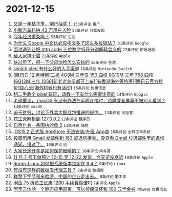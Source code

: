 # 2021-12-15

1. [又是一年桔子季，例行抽奖！](https://www.v2ex.com/t/822298) `153条评论` `推广`
1. [小鹏汽车私拍 43 万用户人脸](https://www.v2ex.com/t/822279) `53条评论` `分享发现`
1. [今年经济萧条吗？](https://www.v2ex.com/t/822322) `52条评论` `生活`
1. [为什么 Google 中文比必应中文多了这么多垃圾站？](https://www.v2ex.com/t/822308) `31条评论` `Google`
1. [面试遇到让把 http code 三位数字拆开分别解释含义的](https://www.v2ex.com/t/822290) `27条评论` `职场话题`
1. [给大家排个雷](https://www.v2ex.com/t/822344) `22条评论` `Apple`
1. [快过年了，问一下父母体检怎么安排的](https://www.v2ex.com/t/822288) `16条评论` `生活`
1. [switch oled 有什么好的入手渠道](https://www.v2ex.com/t/822272) `16条评论` `Nintendo Switch`
1. [[腾讯云 12 月特惠]二核 4G8M 三年仅 150 四核 8G10M 三年 768 四核 16G12M 三年 1068[新老老身份都可上车][有香港海外等特惠][腾讯云官方特价]良心云[海外机器也有活动]](https://www.v2ex.com/t/822285) `15条评论` `优惠信息`
1. [想二手收个 pixel 玩玩，请教一下有什么需要注意的](https://www.v2ex.com/t/822323) `14条评论` `Google`
1. [老调重谈， macOS 有没有办法在远程连接时，锁屏或者屏幕不被别人看到？](https://www.v2ex.com/t/822304) `13条评论` `macOS`
1. [迫于贫穷，讨论下外卖大额红包推送的规律。](https://www.v2ex.com/t/822297) `13条评论` `问与答`
1. [花生壳解析到 127.0.0.2](https://www.v2ex.com/t/822341) `12条评论` `程序员`
1. [自愿化身一条固执的鱼 2](https://www.v2ex.com/t/822277) `11条评论` `随想`
1. [iOS15.2 正式版 AppStore 无法安装/升级 App😅](https://www.v2ex.com/t/822325) `10条评论` `全球工单系统`
1. [投简历用 Gmail 发邮件到 163 被退信拒收，没查看 Gmail 垃圾邮件里的退信通知，错过了。](https://www.v2ex.com/t/822313) `10条评论` `囧`
1. [大家长途开车是如何保护眼睛的？](https://www.v2ex.com/t/822293) `10条评论` `问与答`
1. [11 月 7 号下单预计 12-15 至 12-22 发货，今天还没发货](https://www.v2ex.com/t/822278) `10条评论` `Apple`
1. [Rocky Linux 如何把系统版本锁定在 8.4？](https://www.v2ex.com/t/822269) `9条评论` `Linux`
1. [有没有这样的数据库代理工具？](https://www.v2ex.com/t/822354) `8条评论` `数据库`
1. [称赞下字节和米哈游，中国的企业走出去。](https://www.v2ex.com/t/822316) `8条评论` `酷工作`
1. [闲鱼 75 折员工优惠 1200 手续费靠谱吗](https://www.v2ex.com/t/822363) `7条评论` `Apple`
1. [阿里云体验一个静态应用部署，可以领保温杯和 100 元代金券](https://www.v2ex.com/t/822340) `7条评论` `优惠信息`
